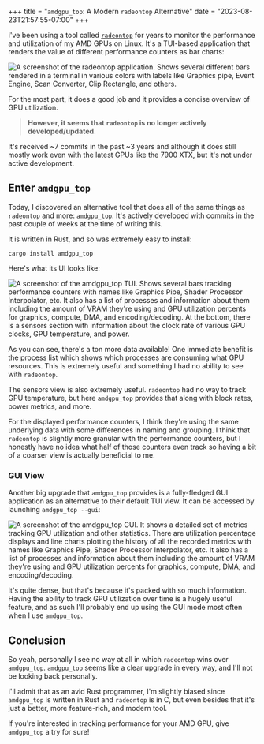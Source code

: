 +++
title = "`amdgpu_top`: A Modern `radeontop` Alternative"
date = "2023-08-23T21:57:55-07:00"
+++

I've been using a tool called [`radeontop`](https://github.com/clbr/radeontop) for years to monitor the performance and utilization of my AMD GPUs on Linux.  It's a TUI-based application that renders the value of different performance counters as bar charts:

![A screenshot of the radeontop application.  Shows several different bars rendered in a terminal in various colors with labels like Graphics pipe, Event Engine, Scan Converter, Clip Rectangle, and others.](https://i.ameo.link/beq.png)

For the most part, it does a good job and it provides a concise overview of GPU utilization.

> **However, it seems that `radeontop` is no longer actively developed/updated**.

It's received ~7 commits in the past ~3 years and although it does still mostly work even with the latest GPUs like the 7900 XTX, but it's not under active development.

## Enter `amdgpu_top`

Today, I discovered an alternative tool that does all of the same things as `radeontop` and more: [`amdgpu_top`](https://github.com/Umio-Yasuno/amdgpu_top).  It's actively developed with commits in the past couple of weeks at the time of writing this.

It is written in Rust, and so was extremely easy to install:

```
cargo install amdgpu_top
```

Here's what its UI looks like:

![A screenshot of the amdgpu_top TUI.  Shows several bars tracking performance counters with names like Graphics Pipe, Shader Processor Interpolator, etc.  It also has a list of processes and information about them including the amount of VRAM they're using and GPU utilization percents for graphics, compute, DMA, and encoding/decoding.  At the bottom, there is a sensors section with information about the clock rate of various GPU clocks, GPU temperature, and power.](https://i.ameo.link/ber.png)

As you can see, there's a ton more data available!  One immediate benefit is the process list which shows which processes are consuming what GPU resources.  This is extremely useful and something I had no ability to see with `radeontop`.

The sensors view is also extremely useful.  `radeontop` had no way to track GPU temperature, but here `amdgpu_top` provides that along with block rates, power metrics, and more.

For the displayed performance counters, I think they're using the same underlying data with some differences in naming and grouping.  I think that `radeontop` is slightly more granular with the performance counters, but I honestly have no idea what half of those counters even track so having a bit of a coarser view is actually beneficial to me.

### GUI View

Another big upgrade that `amdgpu_top` provides is a fully-fledged GUI application as an alternative to their default TUI view.  It can be accessed by launching `amdgpu_top --gui`:

![A screenshot of the amdgpu_top GUI.  It shows a detailed set of metrics tracking GPU utilization and other statistics.  There are utilization percentage displays and line charts plotting the history of all the recorded metrics with names like Graphics Pipe, Shader Processor Interpolator, etc.  It also has a list of processes and information about them including the amount of VRAM they're using and GPU utilization percents for graphics, compute, DMA, and encoding/decoding.](https://i.ameo.link/bep.png)

It's quite dense, but that's because it's packed with so much information.  Having the ability to track GPU utilization over time is a hugely useful feature, and as such I'll probably end up using the GUI mode most often when I use `amdgpu_top`.

## Conclusion

So yeah, personally I see no way at all in which `radeontop` wins over `amdgpu_top`.  `amdgpu_top` seems like a clear upgrade in every way, and I'll not be looking back personally.

I'll admit that as an avid Rust programmer, I'm slightly biased since `amdgpu_top` is written in Rust and `radeontop` is in C, but even besides that it's just a better, more feature-rich, and modern tool.

If you're interested in tracking performance for your AMD GPU, give `amdgpu_top` a try for sure!
